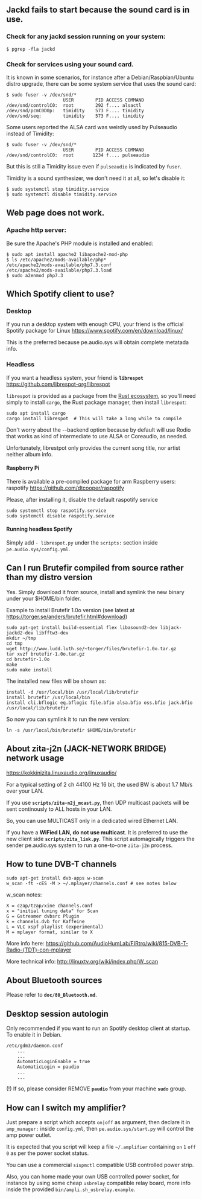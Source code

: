 ## Jackd fails to start because the sound card is in use.

### Check for any jackd session running on your system:

    $ pgrep -fla jackd

### Check for services using your sound card.

It is known in some scenarios, for instance after a Debian/Raspbian/Ubuntu distro upgrade, there can be some system service that uses the sound card:

    $ sudo fuser -v /dev/snd/*
                         USER        PID ACCESS COMMAND
    /dev/snd/controlC0:  root        292 f.... alsactl
    /dev/snd/pcmC0D0p:   timidity    573 F.... timidity
    /dev/snd/seq:        timidity    573 F.... timidity

Some users reported the ALSA card was weirdly used by Pulseaudio instead of Timidity:

    $ sudo fuser -v /dev/snd/*
                         USER        PID ACCESS COMMAND
    /dev/snd/controlC0:  root       1234 f.... pulseaudio

But this is still a Timidity issue even if `pulseaudio` is indicated by `fuser`.

Timidity is a sound synthesizer, we don't need it at all, so let's disable it:

    $ sudo systemctl stop timidity.service 
    $ sudo systemctl disable timidity.service 
    

## Web page does not work.

### Apache http server:

Be sure the Apache's PHP module is installed and enabled:

    $ sudo apt install apache2 libapache2-mod-php
    $ ls /etc/apache2/mods-available/php*
    /etc/apache2/mods-available/php7.3.conf
    /etc/apache2/mods-available/php7.3.load
    $ sudo a2enmod php7.3

## Which Spotify client to use?

### Desktop

If you run a desktop system with enough CPU, your friend is the official Spotify package for Linux https://www.spotify.com/en/download/linux/

This is the preferred because pe.audio.sys will obtain complete metatada info.

### Headless

If you want a headless system, your friend is **`librespot`** https://github.com/librespot-org/librespot

`librespot` is provided as a package from the [Rust ecosystem](https://crates.io/crates/librespot), so you'll need simply to install `cargo`, the Rust package manager, then install `librespot`:

    sudo apt install cargo
    cargo install librespot  # This will take a long while to compile
    
Don't worry about the --backend option because by default will use Rodio that works as kind of intermediate to use ALSA or Coreaudio, as needed.

Unfortunately, librestpot only provides the current song title, nor artist neither album info.
    
#### Raspberry Pi
 
There is available a pre-compiled package for arm Raspberry users: raspotify https://github.com/dtcooper/raspotify

Please, after installing it, disable the default raspotify service

    sudo systemctl stop raspotify.service 
    sudo systemctl disable raspotify.service 

#### Running headless Spotify

Simply add `- librespot.py` under the `scripts:` section inside `pe.audio.sys/config.yml`.


## Can I run Brutefir compiled from source rather than my distro version

Yes. Simply download it from source, install and symlink the new binary under your $HOME/bin folder.

Example to install Brutefir 1.0o version (see latest at https://torger.se/anders/brutefir.html#download)

    sudo apt-get install build-essential flex libasound2-dev libjack-jackd2-dev libfftw3-dev
    mkdir ~/tmp
    cd tmp
    wget http://www.ludd.luth.se/~torger/files/brutefir-1.0o.tar.gz
    tar xvzf brutefir-1.0o.tar.gz
    cd brutefir-1.0o
    make
    sudo make install

The installed new files will be shown as:

    install -d /usr/local/bin /usr/local/lib/brutefir
    install brutefir /usr/local/bin
    install cli.bflogic eq.bflogic file.bfio alsa.bfio oss.bfio jack.bfio /usr/local/lib/brutefir

So now you can symlink it to run the new version:

    ln -s /usr/local/bin/brutefir $HOME/bin/brutefir
    


## About zita-j2n (JACK-NETWORK BRIDGE) network usage

https://kokkinizita.linuxaudio.org/linuxaudio/

For a typical setting of 2 ch 44100 Hz 16 bit, the used BW is about 1.7 Mb/s over your LAN.

If you use **`scripts/zita-n2j_mcast.py`**, then UDP multicast packets will be sent continously to ALL hosts in your LAN.

So, you can use MULTICAST only in a dedicated wired Ethernet LAN.

If you have a **WiFied LAN, do not use multicast**. It is preferred to use the new client side **`scripts/zita_link.py`**. This script automagically triggers the sender pe.audio.sys system to run a one-to-one `zita-j2n` process.


## How to tune DVB-T channels

    sudo apt-get install dvb-apps w-scan
    w_scan -ft -cES -M > ~/.mplayer/channels.conf # see notes below
    
w_scan notes:

    X = czap/tzap/xine channels.conf
    x = "initial tuning data" for Scan
    G = Gstreamer dvbsrc Plugin
    k = channels.dvb for Kaffeine
    L = VLC xspf playlist (experimental)
    M = mplayer format, similar to X

More info here: https://github.com/AudioHumLab/FIRtro/wiki/815-DVB-T-Radio-(TDT)-con-mplayer

More technical info: http://linuxtv.org/wiki/index.php/W_scan


## About Bluetooth sources

Please refer to **`doc/80_Bluetooth.md`**.


## Desktop session autologin

Only recommended if you want to run an Spotify desktop client at startup. To enable it in Debian.

    /etc/gdm3/daemon.conf
        ...
        ...
        AutomaticLoginEnable = true
        AutomaticLogin = paudio
        ...
        ...

(!) If so, please consider REMOVE **`paudio`** from your machine **`sudo`** group.


## How can I switch my amplifier?

Just prepare a script which accepts `on|off` as argument, then declare it in `amp_manager:` inside `config.yml`, then `pe.audio.sys/start.py` will control the amp power outlet.

It is expected that you script will keep a file `~/.amplifier` containing `on` `1` `off` `0` as per the power socket status.

You can use a commercial `sispmctl` compatible USB controlled power strip.

Also, you can home made your own USB controlled power socket, for instance by using some cheap `usbrelay` compatible relay board, more info inside the provided `bin/ampli.sh_usbrelay.example`.






